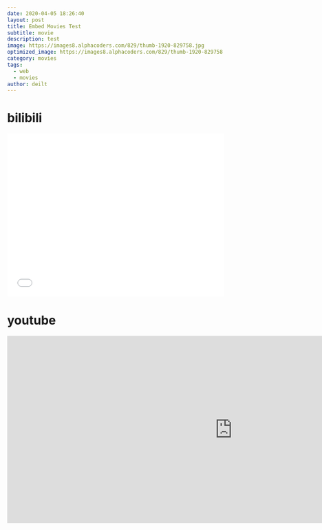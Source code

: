 ```yaml
---
date: 2020-04-05 18:26:40
layout: post
title: Embed Movies Test
subtitle: movie 
description: test
image: https://images8.alphacoders.com/829/thumb-1920-829758.jpg
optimized_image: https://images8.alphacoders.com/829/thumb-1920-829758.jpg
category: movies
tags:
  - web
  - movies
author: deilt
---
```




# bilibili
<div style="position: relative; width: 100%; height: 0; padding-bottom: 75%;">
    <iframe src="//player.bilibili.com/player.html?aid=99862272&bvid=BV1k741197yk&cid=170404057&page=1" scrolling="no" border="0" frameborder="no" framespacing="0" allowfullscreen="true" style="position: absolute; width: 100%; height: 100%; left: 0; top: 0;">
    </iframe>
</div>


# youtube 
<div style="position: relative; width: 100%; height: 0; padding-bottom: 75%;">
<iframe width="1045" height="435" src="https://www.youtube.com/embed/HQVpyNOWoWk" frameborder="0" allow="accelerometer; autoplay; encrypted-media; gyroscope; picture-in-picture" allowfullscreen></iframe>
</div>
